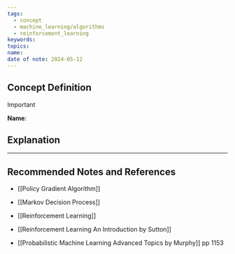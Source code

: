 ```yaml
---
tags:
  - concept
  - machine_learning/algorithms
  - reinforcement_learning
keywords: 
topics: 
name: 
date of note: 2024-05-12
---
```


## Concept Definition

>[!important]
>**Name**: 



## Explanation





-----------
##  Recommended Notes and References


- [[Policy Gradient Algorithm]]
- [[Markov Decision Process]]
- [[Reinforcement Learning]]


- [[Reinforcement Learning An Introduction by Sutton]]
- [[Probabilistic Machine Learning Advanced Topics by Murphy]] pp 1153

